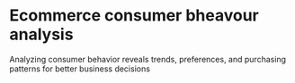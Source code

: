 # Ecommerce consumer bheavour analysis
 Analyzing consumer behavior reveals trends, preferences, and purchasing patterns for better business decisions
